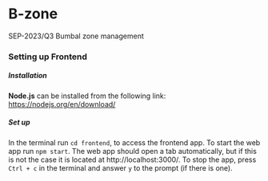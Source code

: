 # B-zone
SEP-2023/Q3 Bumbal zone management

### Setting up Frontend
##### Installation
**Node.js** can be installed from the following link: https://nodejs.org/en/download/

##### Set up
In the terminal run `cd frontend`, to access the frontend app. To start the web app run `npm start`. The web app should open a tab automatically, but if this is not the case it is located at http://localhost:3000/. To stop the app, press `Ctrl + c` in the terminal and answer `y` to the prompt (if there is one).   
